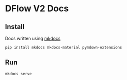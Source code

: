 # DFlow V2 Docs

## Install

Docs written using [mkdocs](https://www.mkdocs.org/)

`pip install mkdocs mkdocs-material pymdown-extensions`

## Run

`mkdocs serve`
